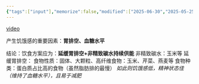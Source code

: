 ```yaml
---
{"tags":["input"],"memorize":false,"modified":["2025-06-30","2025-05-25","2025-05-24","2025-05-25"],"project":"运动与训练","dg-publish":true,"permalink":"/boxes//","dgPassFrontmatter":true}
---
```


[video](jv://jump?url=[00:00:01.958]lkuohao26jv://?url=https://www.douyin.com/user/self?modal_id=7381768675000339766yu26showTab=record&time=00:00:01.958&app=jump-video-extensionrkuohao26&time=00:00:00.000&app=jump-video-pot-player)

产生饥饿感的重要因素：**胃排空、血糖水平**

结论：饮食方案应为：**延缓胃排空+非精致碳水持续供能**
	非精致碳水：玉米等
	延缓胃排空：
		食物性质：固体、大颗粒、高纤维食物：玉米、芹菜、燕麦等
		食物种类：蛋白质占比高的食物（虽然脂肪排的最慢）
	*如此则饥饿感低，精神状态佳（维持了血糖水平），且易于减肥*